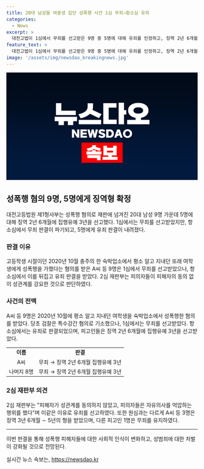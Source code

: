 ```yaml
---
title: 20대 남성들 여중생 집단 성폭행 사건 1심 무죄→항소심 유죄
categories:
  - News
excerpt: >
  대전고법이 1심에서 무죄를 선고받은 9명 중 5명에 대해 유죄를 인정하고, 징역 2년 6개월에 집행유예 3년을 선고했습니다. 이들은 2020년 10월 고교 시절 후배 여중생을 집단 성폭행한 혐의로 재판에 넘겨졌었는데, 2심에서는 피해자와의 합의나 위력으로 성관계를 한 것으로 인정하며 각기 다른 형을 선고했습니다. 3명은 피해 보상을 위해 노력한 점 등을 고려해 감형받았고, 1명에 대해서는 무죄를 유지했습니다.
feature_text: >
  대전고법이 1심에서 무죄를 선고받은 9명 중 5명에 대해 유죄를 인정하고, 징역 2년 6개월에 집행유예 3년을 선고했습니다. 이들은 2020년 10월 고교 시절 후배 여중생을 집단 성폭행한 혐의로 재판에 넘겨졌었는데, 2심에서는 피해자와의 합의나 위력으로 성관계를 한 것으로 인정하며 각기 다른 형을 선고했습니다. 3명은 피해 보상을 위해 노력한 점 등을 고려해 감형받았고, 1명에 대해서는 무죄를 유지했습니다.
image: '/assets/img/newsdao_breakingnews.jpg'
---
```


<p><img src="/assets/img/newsdao_breakingnews.jpg" alt="ranknews 속보" /></p>

<h2 data-ke-size="size26">성폭행 혐의 9명, 5명에게 징역형 확정</h2>

<p data-ke-size="size16">대전고등법원 제1형사부는 성폭행 혐의로 재판에 넘겨진 20대 남성 9명 가운데 5명에 대해 징역 2년 6개월에 집행유예 3년을 선고했다. 1심에서는 무죄를 선고받았지만, 항소심에서 무죄 판결이 파기되고, 5명에게 유죄 판결이 내려졌다.</p>

<h3 data-ke-size="size24">판결 이유</h3>

<p data-ke-size="size16">고등학생 시절이던 2020년 10월 충주의 한 숙박업소에서 평소 알고 지내던 또래 여학생에게 성폭행을 가했다는 혐의를 받은 A씨 등 9명은 1심에서 무죄를 선고받았으나, 항소심에서 이를 뒤집고 유죄 판결을 받았다. 2심 재판부는 피의자들이 피해자의 동의 없이 성관계를 강요한 것으로 판단하였다.</p>

<h3 data-ke-size="size24">사건의 전맥</h3>

<p data-ke-size="size16">A씨 등 9명은 2020년 10월에 평소 알고 지내던 여학생을 숙박업소에서 성폭행한 혐의를 받았다. 당초 검찰은 특수강간 혐의로 기소했으나, 1심에서는 무죄를 선고받았다. 항소심에서는 유죄로 판결되었으며, 피고인들은 징역 2년 6개월에 집행유예 3년을 선고받았다.</p>

<table>
  <tr>
    <td style="text-align: center; height: 17px;"><b>이름</b></td>
    <td style="text-align: center; height: 17px;"><b>판결</b></td>
  </tr>
  <tr>
    <td style="text-align: center; height: 17px;">A씨</td>
    <td style="text-align: center; height: 17px;">무죄 → 징역 2년 6개월 집행유예 3년</td>
  </tr>
  <tr>
    <td style="text-align: center; height: 17px;">나머지 8명</td>
    <td style="text-align: center; height: 17px;">무죄 → 징역 2년 6개월 집행유예 3년</td>
  </tr>
</table>

<h3 data-ke-size="size24">2심 재판부 의견</h3>

<p data-ke-size="size16">2심 재판부는 "피해자가 성관계를 동의하지 않았고, 피의자들은 자유의사를 억압하는 행위를 했다"며 이같은 이유로 유죄를 선고하였다. 또한 원심과는 다르게 A씨 등 3명은 징역 3년 6개월 ∼ 5년의 형을 받았으며, 다른 피고인 1명은 무죄를 유지하였다.</p>

<hr>

<p data-ke-size="size16">이번 판결을 통해 성폭행 피해자들에 대한 사회적 인식이 변화하고, 성범죄에 대한 처벌이 강화될 것으로 전망된다. </p>
실시간 뉴스 속보는, <a href="https://newsdao.kr" rel="dofollow">https://newsdao.kr</a>


